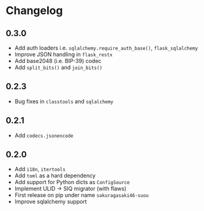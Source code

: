 # Changelog

## 0.3.0

- Add auth loaders i.e. `sqlalchemy.require_auth_base()`, `flask_sqlalchemy`
- Improve JSON handling in `flask_restx`
- Add base2048 (i.e. BIP-39) codec
- Add `split_bits()` and `join_bits()`

## 0.2.3

- Bug fixes in `classtools` and `sqlalchemy`

## 0.2.1

- Add `codecs.jsonencode`

## 0.2.0

- Add `i18n`, `itertools`
- Add `toml` as a hard dependency
- Add support for Python dicts as `ConfigSource`
- Implement ULID -> SIQ migrator (with flaws)
- First release on pip under name `sakuragasaki46-suou`
- Improve sqlalchemy support

